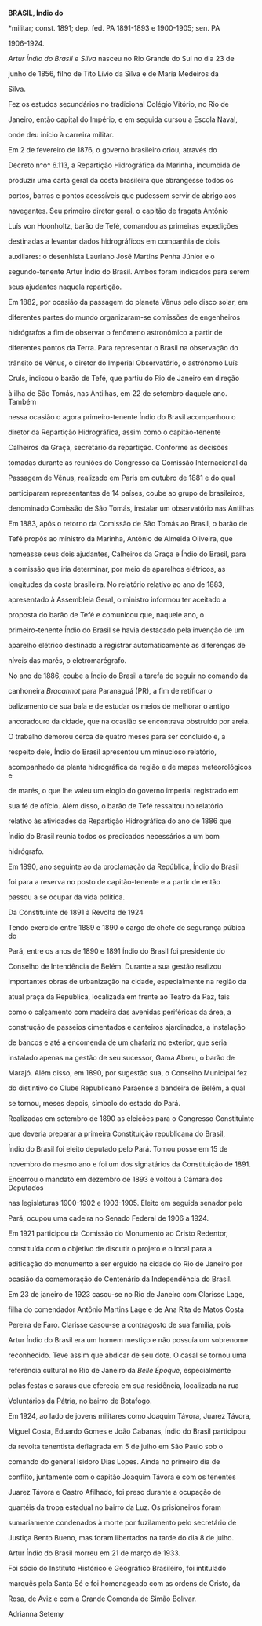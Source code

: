 **BRASIL, Índio do**



\*militar; const. 1891; dep. fed. PA 1891-1893 e 1900-1905; sen. PA

1906-1924.



*Artur Índio do Brasil e Silva* nasceu no Rio Grande do Sul no dia 23 de

junho de 1856, filho de Tito Lívio da Silva e de Maria Medeiros da

Silva.



Fez os estudos secundários no tradicional Colégio Vitório, no Rio de

Janeiro, então capital do Império, e em seguida cursou a Escola Naval,

onde deu início à carreira militar.



Em 2 de fevereiro de 1876, o governo brasileiro criou, através do

Decreto n^o^ 6.113, a Repartição Hidrográfica da Marinha, incumbida de

produzir uma carta geral da costa brasileira que abrangesse todos os

portos, barras e pontos acessíveis que pudessem servir de abrigo aos

navegantes. Seu primeiro diretor geral, o capitão de fragata Antônio

Luís von Hoonholtz, barão de Tefé, comandou as primeiras expedições

destinadas a levantar dados hidrográficos em companhia de dois

auxiliares: o desenhista Lauriano José Martins Penha Júnior e o

segundo-tenente Artur Índio do Brasil. Ambos foram indicados para serem

seus ajudantes naquela repartição.



Em 1882, por ocasião da passagem do planeta Vênus pelo disco solar, em

diferentes partes do mundo organizaram-se comissões de engenheiros

hidrógrafos a fim de observar o fenômeno astronômico a partir de

diferentes pontos da Terra. Para representar o Brasil na observação do

trânsito de Vênus, o diretor do Imperial Observatório, o astrônomo Luís

Cruls, indicou o barão de Tefé, que partiu do Rio de Janeiro em direção

à ilha de São Tomás, nas Antilhas, em 22 de setembro daquele ano. Também

nessa ocasião o agora primeiro-tenente Índio do Brasil acompanhou o

diretor da Repartição Hidrográfica, assim como o capitão-tenente

Calheiros da Graça, secretário da repartição. Conforme as decisões

tomadas durante as reuniões do Congresso da Comissão Internacional da

Passagem de Vênus, realizado em Paris em outubro de 1881 e do qual

participaram representantes de 14 países, coube ao grupo de brasileiros,

denominado Comissão de São Tomás, instalar um observatório nas Antilhas



Em 1883, após o retorno da Comissão de São Tomás ao Brasil, o barão de

Tefé propôs ao ministro da Marinha, Antônio de Almeida Oliveira, que

nomeasse seus dois ajudantes, Calheiros da Graça e Índio do Brasil, para

a comissão que iria determinar, por meio de aparelhos elétricos, as

longitudes da costa brasileira. No relatório relativo ao ano de 1883,

apresentado à Assembleia Geral, o ministro informou ter aceitado a

proposta do barão de Tefé e comunicou que, naquele ano, o

primeiro-tenente Índio do Brasil se havia destacado pela invenção de um

aparelho elétrico destinado a registrar automaticamente as diferenças de

níveis das marés, o eletromarégrafo.



No ano de 1886, coube a Índio do Brasil a tarefa de seguir no comando da

canhoneira *Bracannot* para Paranaguá (PR), a fim de retificar o

balizamento de sua baía e de estudar os meios de melhorar o antigo

ancoradouro da cidade, que na ocasião se encontrava obstruído por areia.

O trabalho demorou cerca de quatro meses para ser concluído e, a

respeito dele, Índio do Brasil apresentou um minucioso relatório,

acompanhado da planta hidrográfica da região e de mapas meteorológicos e

de marés, o que lhe valeu um elogio do governo imperial registrado em

sua fé de ofício. Além disso, o barão de Tefé ressaltou no relatório

relativo às atividades da Repartição Hidrográfica do ano de 1886 que

Índio do Brasil reunia todos os predicados necessários a um bom

hidrógrafo.



Em 1890, ano seguinte ao da proclamação da República, Índio do Brasil

foi para a reserva no posto de capitão-tenente e a partir de então

passou a se ocupar da vida política.



Da Constituinte de 1891 à Revolta de 1924



Tendo exercido entre 1889 e 1890 o cargo de chefe de segurança púbica do

Pará, entre os anos de 1890 e 1891 Índio do Brasil foi presidente do

Conselho de Intendência de Belém. Durante a sua gestão realizou

importantes obras de urbanização na cidade, especialmente na região da

atual praça da República, localizada em frente ao Teatro da Paz, tais

como o calçamento com madeira das avenidas periféricas da área, a

construção de passeios cimentados e canteiros ajardinados, a instalação

de bancos e até a encomenda de um chafariz no exterior, que seria

instalado apenas na gestão de seu sucessor, Gama Abreu, o barão de

Marajó. Além disso, em 1890, por sugestão sua, o Conselho Municipal fez

do distintivo do Clube Republicano Paraense a bandeira de Belém, a qual

se tornou, meses depois, símbolo do estado do Pará.



Realizadas em setembro de 1890 as eleições para o Congresso Constituinte

que deveria preparar a primeira Constituição republicana do Brasil,

Índio do Brasil foi eleito deputado pelo Pará. Tomou posse em 15 de

novembro do mesmo ano e foi um dos signatários da Constituição de 1891.

Encerrou o mandato em dezembro de 1893 e voltou à Câmara dos Deputados

nas legislaturas 1900-1902 e 1903-1905. Eleito em seguida senador pelo

Pará, ocupou uma cadeira no Senado Federal de 1906 a 1924.



Em 1921 participou da Comissão do Monumento ao Cristo Redentor,

constituída com o objetivo de discutir o projeto e o local para a

edificação do monumento a ser erguido na cidade do Rio de Janeiro por

ocasião da comemoração do Centenário da Independência do Brasil.



Em 23 de janeiro de 1923 casou-se no Rio de Janeiro com Clarisse Lage,

filha do comendador Antônio Martins Lage e de Ana Rita de Matos Costa

Pereira de Faro. Clarisse casou-se a contragosto de sua família, pois

Artur Índio do Brasil era um homem mestiço e não possuía um sobrenome

reconhecido. Teve assim que abdicar de seu dote. O casal se tornou uma

referência cultural no Rio de Janeiro da *Belle Époque*, especialmente

pelas festas e saraus que oferecia em sua residência, localizada na rua

Voluntários da Pátria, no bairro de Botafogo.



Em 1924, ao lado de jovens militares como Joaquim Távora, Juarez Távora,

Miguel Costa, Eduardo Gomes e João Cabanas, Índio do Brasil participou

da revolta tenentista deflagrada em 5 de julho em São Paulo sob o

comando do general Isidoro Dias Lopes. Ainda no primeiro dia de

conflito, juntamente com o capitão Joaquim Távora e com os tenentes

Juarez Távora e Castro Afilhado, foi preso durante a ocupação de

quartéis da tropa estadual no bairro da Luz. Os prisioneiros foram

sumariamente condenados à morte por fuzilamento pelo secretário de

Justiça Bento Bueno, mas foram libertados na tarde do dia 8 de julho.



Artur Índio do Brasil morreu em 21 de março de 1933.



Foi sócio do Instituto Histórico e Geográfico Brasileiro, foi intitulado

marquês pela Santa Sé e foi homenageado com as ordens de Cristo, da

Rosa, de Aviz e com a Grande Comenda de Simão Bolívar.



Adrianna Setemy



